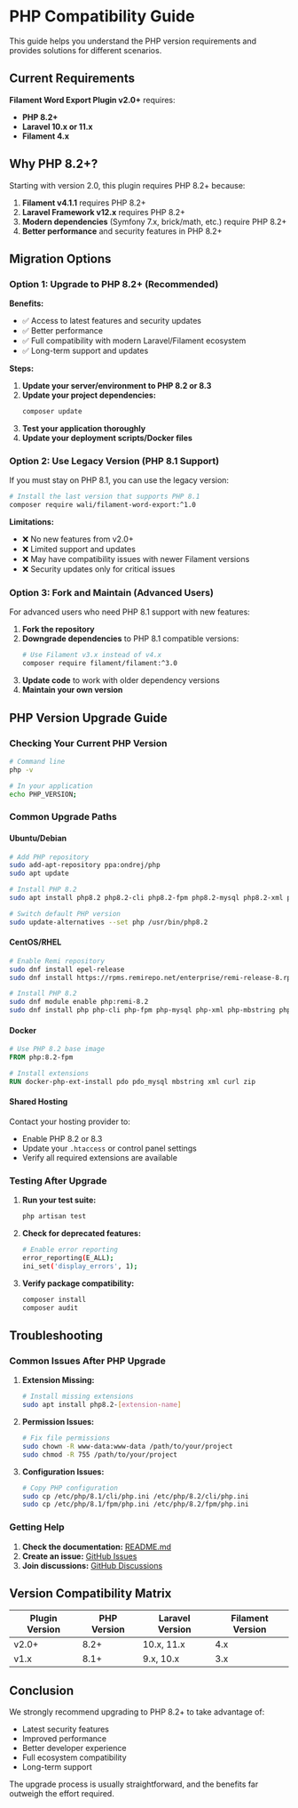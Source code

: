# PHP Compatibility Guide

This guide helps you understand the PHP version requirements and provides solutions for different scenarios.

## Current Requirements

**Filament Word Export Plugin v2.0+** requires:
- **PHP 8.2+**
- **Laravel 10.x or 11.x**
- **Filament 4.x**

## Why PHP 8.2+?

Starting with version 2.0, this plugin requires PHP 8.2+ because:

1. **Filament v4.1.1** requires PHP 8.2+
2. **Laravel Framework v12.x** requires PHP 8.2+
3. **Modern dependencies** (Symfony 7.x, brick/math, etc.) require PHP 8.2+
4. **Better performance** and security features in PHP 8.2+

## Migration Options

### Option 1: Upgrade to PHP 8.2+ (Recommended)

**Benefits:**
- ✅ Access to latest features and security updates
- ✅ Better performance
- ✅ Full compatibility with modern Laravel/Filament ecosystem
- ✅ Long-term support and updates

**Steps:**
1. **Update your server/environment to PHP 8.2 or 8.3**
2. **Update your project dependencies:**
   ```bash
   composer update
   ```
3. **Test your application thoroughly**
4. **Update your deployment scripts/Docker files**

### Option 2: Use Legacy Version (PHP 8.1 Support)

If you must stay on PHP 8.1, you can use the legacy version:

```bash
# Install the last version that supports PHP 8.1
composer require wali/filament-word-export:^1.0
```

**Limitations:**
- ❌ No new features from v2.0+
- ❌ Limited support and updates
- ❌ May have compatibility issues with newer Filament versions
- ❌ Security updates only for critical issues

### Option 3: Fork and Maintain (Advanced Users)

For advanced users who need PHP 8.1 support with new features:

1. **Fork the repository**
2. **Downgrade dependencies** to PHP 8.1 compatible versions:
   ```bash
   # Use Filament v3.x instead of v4.x
   composer require filament/filament:^3.0
   ```
3. **Update code** to work with older dependency versions
4. **Maintain your own version**

## PHP Version Upgrade Guide

### Checking Your Current PHP Version

```bash
# Command line
php -v

# In your application
echo PHP_VERSION;
```

### Common Upgrade Paths

#### Ubuntu/Debian
```bash
# Add PHP repository
sudo add-apt-repository ppa:ondrej/php
sudo apt update

# Install PHP 8.2
sudo apt install php8.2 php8.2-cli php8.2-fpm php8.2-mysql php8.2-xml php8.2-mbstring php8.2-curl php8.2-zip

# Switch default PHP version
sudo update-alternatives --set php /usr/bin/php8.2
```

#### CentOS/RHEL
```bash
# Enable Remi repository
sudo dnf install epel-release
sudo dnf install https://rpms.remirepo.net/enterprise/remi-release-8.rpm

# Install PHP 8.2
sudo dnf module enable php:remi-8.2
sudo dnf install php php-cli php-fpm php-mysql php-xml php-mbstring php-curl php-zip
```

#### Docker
```dockerfile
# Use PHP 8.2 base image
FROM php:8.2-fpm

# Install extensions
RUN docker-php-ext-install pdo pdo_mysql mbstring xml curl zip
```

#### Shared Hosting
Contact your hosting provider to:
- Enable PHP 8.2 or 8.3
- Update your `.htaccess` or control panel settings
- Verify all required extensions are available

### Testing After Upgrade

1. **Run your test suite:**
   ```bash
   php artisan test
   ```

2. **Check for deprecated features:**
   ```bash
   # Enable error reporting
   error_reporting(E_ALL);
   ini_set('display_errors', 1);
   ```

3. **Verify package compatibility:**
   ```bash
   composer install
   composer audit
   ```

## Troubleshooting

### Common Issues After PHP Upgrade

1. **Extension Missing:**
   ```bash
   # Install missing extensions
   sudo apt install php8.2-[extension-name]
   ```

2. **Permission Issues:**
   ```bash
   # Fix file permissions
   sudo chown -R www-data:www-data /path/to/your/project
   sudo chmod -R 755 /path/to/your/project
   ```

3. **Configuration Issues:**
   ```bash
   # Copy PHP configuration
   sudo cp /etc/php/8.1/cli/php.ini /etc/php/8.2/cli/php.ini
   sudo cp /etc/php/8.1/fpm/php.ini /etc/php/8.2/fpm/php.ini
   ```

### Getting Help

1. **Check the documentation:** [README.md](README.md)
2. **Create an issue:** [GitHub Issues](https://github.com/wali/filament-word-export/issues)
3. **Join discussions:** [GitHub Discussions](https://github.com/wali/filament-word-export/discussions)

## Version Compatibility Matrix

| Plugin Version | PHP Version | Laravel Version | Filament Version |
|---------------|-------------|-----------------|------------------|
| v2.0+         | 8.2+        | 10.x, 11.x      | 4.x              |
| v1.x          | 8.1+        | 9.x, 10.x       | 3.x              |

## Conclusion

We strongly recommend upgrading to PHP 8.2+ to take advantage of:
- Latest security features
- Improved performance
- Better developer experience
- Full ecosystem compatibility
- Long-term support

The upgrade process is usually straightforward, and the benefits far outweigh the effort required.
